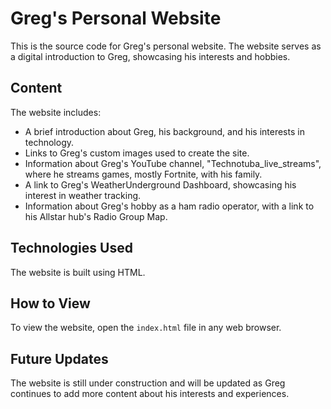 # Greg's Personal Website

This is the source code for Greg's personal website. The website serves as a digital introduction to Greg, showcasing his interests and hobbies.

## Content

The website includes:

- A brief introduction about Greg, his background, and his interests in technology.
- Links to Greg's custom images used to create the site.
- Information about Greg's YouTube channel, "Technotuba_live_streams", where he streams games, mostly Fortnite, with his family.
- A link to Greg's WeatherUnderground Dashboard, showcasing his interest in weather tracking.
- Information about Greg's hobby as a ham radio operator, with a link to his Allstar hub's Radio Group Map.

## Technologies Used

The website is built using HTML.

## How to View

To view the website, open the `index.html` file in any web browser.

## Future Updates

The website is still under construction and will be updated as Greg continues to add more content about his interests and experiences.
